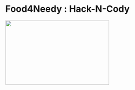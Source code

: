 # Food4Needy : Hack-N-Cody
<img src="https://github.com/immanishbainsla/hack-n-cody/blob/master/Food_MSQL/img/Homepage.png" align="center" width="80%" height="200px"> 

